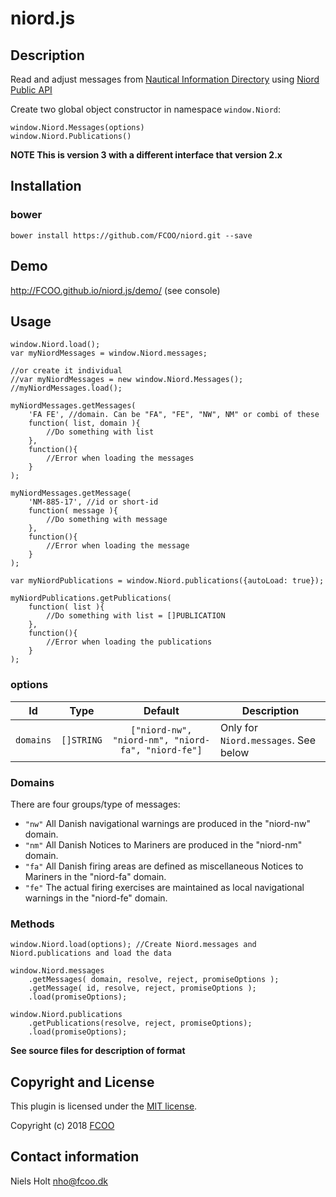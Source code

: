 # niord.js
>


## Description
Read and adjust messages from [Nautical Information Directory](https://niord.dma.dk/#/) using [Niord Public API](http://docs.niord.org/public-api/api.html)

Create two global object constructor in namespace `window.Niord`:

    window.Niord.Messages(options)
    window.Niord.Publications()

**NOTE This is version 3 with a different interface that version 2.x**

## Installation
### bower
`bower install https://github.com/FCOO/niord.git --save`

## Demo
http://FCOO.github.io/niord.js/demo/ (see console)



## Usage
    window.Niord.load();
    var myNiordMessages = window.Niord.messages;
    
    //or create it individual        
    //var myNiordMessages = new window.Niord.Messages();
    //myNiordMessages.load();

    myNiordMessages.getMessages( 
        'FA FE', //domain. Can be "FA", "FE", "NW", NM" or combi of these 
        function( list, domain ){
            //Do something with list
        },
        function(){
            //Error when loading the messages
        }
    );

    myNiordMessages.getMessage( 
        'NM-885-17', //id or short-id
        function( message ){
            //Do something with message
        },
        function(){
            //Error when loading the message
        }
    );

    var myNiordPublications = window.Niord.publications({autoLoad: true});
    
    myNiordPublications.getPublications( 
        function( list ){
            //Do something with list = []PUBLICATION
        },
        function(){
            //Error when loading the publications
        }
    );
    





### options
| Id | Type | Default | Description |
| :--: | :--: | :-----: | --- |
| `domains` | `[]STRING` | `["niord-nw", "niord-nm", "niord-fa", "niord-fe"]` | Only for `Niord.messages`. See below |

### Domains
There are four groups/type of messages:

- `"nw"` All Danish navigational warnings are produced in the "niord-nw" domain.
- `"nm"` All Danish Notices to Mariners are produced in the "niord-nm" domain.
- `"fa"` All Danish firing areas are defined as miscellaneous Notices to Mariners in the "niord-fa" domain.
- `"fe"` The actual firing exercises are maintained as local navigational warnings in the "niord-fe" domain.
 

### Methods
    window.Niord.load(options); //Create Niord.messages and Niord.publications and load the data

    window.Niord.messages
        .getMessages( domain, resolve, reject, promiseOptions );
        .getMessage( id, resolve, reject, promiseOptions );
        .load(promiseOptions);

    window.Niord.publications
        .getPublications(resolve, reject, promiseOptions);
        .load(promiseOptions);


**See source files for description of format**


## Copyright and License
This plugin is licensed under the [MIT license](https://github.com/FCOO/niord/LICENSE).

Copyright (c) 2018 [FCOO](https://github.com/FCOO)

## Contact information

Niels Holt nho@fcoo.dk
